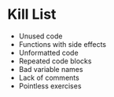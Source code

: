 Kill List
=========
* Unused code
* Functions with side effects
* Unformatted code
* Repeated code blocks
* Bad variable names
* Lack of comments
* Pointless exercises
